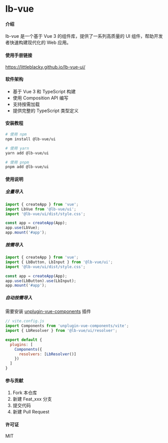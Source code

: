 # lb-vue

#### 介绍
lb-vue 是一个基于 Vue 3 的组件库，提供了一系列高质量的 UI 组件，帮助开发者快速构建现代化的 Web 应用。

#### 使用手册链接
https://littleblacky.github.io/lb-vue-ui/

#### 软件架构
- 基于 Vue 3 和 TypeScript 构建
- 使用 Composition API 编写
- 支持按需加载
- 提供完整的 TypeScript 类型定义

#### 安装教程
```bash
# 使用 npm
npm install @lb-vue/ui

# 使用 yarn
yarn add @lb-vue/ui

# 使用 pnpm
pnpm add @lb-vue/ui
```

#### 使用说明

##### 全量导入
```javascript
import { createApp } from 'vue';
import LbVue from '@lb-vue/ui';
import '@lb-vue/ui/dist/style.css';

const app = createApp(App);
app.use(LbVue);
app.mount('#app');
```

##### 按需导入
```javascript
import { createApp } from 'vue';
import { LbButton, LbInput } from '@lb-vue/ui';
import '@lb-vue/ui/dist/style.css';

const app = createApp(App);
app.use(LbButton).use(LbInput);
app.mount('#app');
```

##### 自动按需导入
需要安装 [unplugin-vue-components](https://github.com/antfu/unplugin-vue-components) 插件

```javascript
// vite.config.js
import Components from 'unplugin-vue-components/vite';
import { LbResolver } from '@lb-vue/ui/resolver';

export default {
  plugins: [
    Components({
      resolvers: [LbResolver()]
    })
  ]
}
```

#### 参与贡献
1. Fork 本仓库
2. 新建 Feat_xxx 分支
3. 提交代码
4. 新建 Pull Request

#### 许可证
MIT
